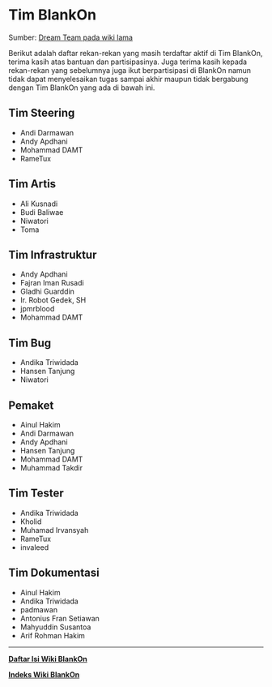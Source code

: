 # Tim BlankOn 
Sumber: [Dream Team pada wiki lama](http://dev.blankonlinux.or.id/wiki/2/DreamTeam)

Berikut adalah daftar rekan-rekan yang masih terdaftar aktif di Tim BlankOn, terima kasih atas bantuan dan partisipasinya. Juga terima kasih kepada rekan-rekan yang sebelumnya juga ikut berpartisipasi di BlankOn namun tidak dapat menyelesaikan tugas sampai akhir maupun tidak bergabung dengan Tim BlankOn yang ada di bawah ini.

## Tim Steering
 * Andi Darmawan
 * Andy Apdhani
 * Mohammad DAMT
 * RameTux
   
## Tim Artis
 * Ali Kusnadi
 * Budi Baliwae
 * Niwatori
 * Toma 

## Tim Infrastruktur
 * Andy Apdhani
 * Fajran Iman Rusadi
 * Gladhi Guarddin
 * Ir. Robot Gedek, SH
 * jpmrblood
 * Mohammad DAMT 

## Tim Bug
 * Andika Triwidada
 * Hansen Tanjung
 * Niwatori 

## Pemaket
 * Ainul Hakim
 * Andi Darmawan
 * Andy Apdhani
 * Hansen Tanjung
 * Mohammad DAMT
 * Muhammad Takdir 

## Tim Tester
 * Andika Triwidada
 * Kholid
 * Muhamad Irvansyah
 * RameTux
 * invaleed 

## Tim Dokumentasi
 * Ainul Hakim
 * Andika Triwidada 
 * padmawan
 * Antonius Fran Setiawan
 * Mahyuddin Susantoa
 * Arif Rohman Hakim


---
[**Daftar Isi Wiki BlankOn**](/DaftarIsi/README.md)
 
[**Indeks Wiki BlankOn**](/Indeks.md)



